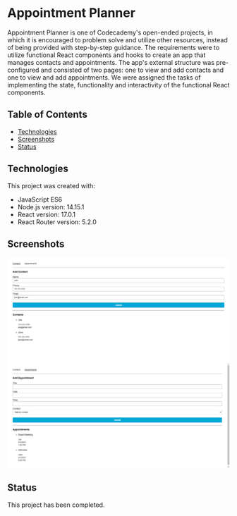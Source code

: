 # Appointment Planner

Appointment Planner is one of Codecademy's open-ended projects, in which it is encouraged to problem solve and utilize other resources, instead of being provided with step-by-step guidance. The requirements were to utilize functional React components and hooks to create an app that manages contacts and appointments. The app's external structure was pre-configured and consisted of two pages: one to view and add contacts and one to view and add appointments. We were assigned the tasks of implementing the state, functionality and interactivity of the functional React components.

## Table of Contents

- [Technologies](#technologies)
- [Screenshots](#screenshots)
- [Status](#status)

## Technologies

This project was created with:

- JavaScript ES6
- Node.js version: 14.15.1
- React version: 17.0.1
- React Router version: 5.2.0

## Screenshots

![Project Image 1](public/project-image-1.jpg)
![Project Image 2](public/project-image-2.jpg)

## Status

This project has been completed.